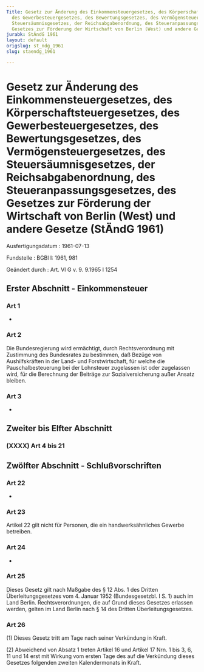 ```yaml
---
Title: Gesetz zur Änderung des Einkommensteuergesetzes, des Körperschaftsteuergesetzes,
  des Gewerbesteuergesetzes, des Bewertungsgesetzes, des Vermögensteuergesetzes, des
  Steuersäumnisgesetzes, der Reichsabgabenordnung, des Steueranpassungsgesetzes, des
  Gesetzes zur Förderung der Wirtschaft von Berlin (West) und andere Gesetze
jurabk: StÄndG 1961
layout: default
origslug: st_ndg_1961
slug: staendg_1961

---
```


# Gesetz zur Änderung des Einkommensteuergesetzes, des Körperschaftsteuergesetzes, des Gewerbesteuergesetzes, des Bewertungsgesetzes, des Vermögensteuergesetzes, des Steuersäumnisgesetzes, der Reichsabgabenordnung, des Steueranpassungsgesetzes, des Gesetzes zur Förderung der Wirtschaft von Berlin (West) und andere Gesetze (StÄndG 1961)

Ausfertigungsdatum
:   1961-07-13

Fundstelle
:   BGBl I: 1961, 981

Geändert durch
:   Art. VI G v. 9. 9.1965 I 1254


## Erster Abschnitt - Einkommensteuer



### Art 1

-


### Art 2

Die Bundesregierung wird ermächtigt, durch Rechtsverordnung mit
Zustimmung des Bundesrates zu bestimmen, daß Bezüge von
Aushilfskräften in der Land- und Forstwirtschaft, für welche die
Pauschalbesteuerung bei der Lohnsteuer zugelassen ist oder zugelassen
wird, für die Berechnung der Beiträge zur Sozialversicherung außer
Ansatz bleiben.


### Art 3

-


## Zweiter bis Elfter Abschnitt



### (XXXX) Art 4 bis 21



## Zwölfter Abschnitt - Schlußvorschriften



### Art 22

-


### Art 23

Artikel 22              gilt nicht für Personen, die ein
handwerksähnliches Gewerbe betreiben.


### Art 24

-


### Art 25

Dieses Gesetz gilt nach Maßgabe des § 12 Abs. 1 des Dritten
Überleitungsgesetzes vom 4. Januar 1952 (Bundesgesetzbl. I S. 1) auch
im Land Berlin. Rechtsverordnungen, die auf Grund dieses Gesetzes
erlassen werden, gelten im Land Berlin nach § 14 des Dritten
Überleitungsgesetzes.


### Art 26

(1) Dieses Gesetz tritt am Tage nach seiner Verkündung in Kraft.

(2) Abweichend von Absatz 1 treten Artikel 16 und Artikel 17 Nrn. 1
bis 3, 6, 11 und 14 erst mit Wirkung vom ersten Tage des auf die
Verkündung dieses Gesetzes folgenden zweiten Kalendermonats in Kraft.

